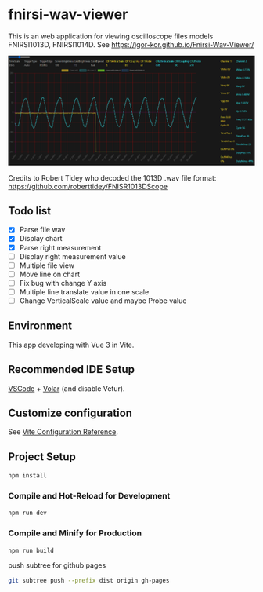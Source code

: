 # fnirsi-wav-viewer

This is an web application for viewing oscilloscope files models FNIRSI1013D, FNIRSI1014D.
See https://igor-kor.github.io/Fnirsi-Wav-Viewer/

![simple](other/simple.bmp)

Credits to Robert Tidey who decoded the 1013D .wav file format:
https://github.com/roberttidey/FNISR1013DScope

## Todo list
- [x] Parse file wav
- [x] Display chart
- [x] Parse right measurement
- [ ] Display right measurement value
- [ ] Multiple file view
- [ ] Move line on chart
- [ ] Fix bug with change Y axis
- [ ] Multiple line translate value in one scale
- [ ] Change VerticalScale value and maybe Probe value

## Environment
This app developing with Vue 3 in Vite.

## Recommended IDE Setup

[VSCode](https://code.visualstudio.com/) + [Volar](https://marketplace.visualstudio.com/items?itemName=Vue.volar) (and disable Vetur).

## Customize configuration

See [Vite Configuration Reference](https://vitejs.dev/config/).

## Project Setup

```sh
npm install
```

### Compile and Hot-Reload for Development

```sh
npm run dev
```

### Compile and Minify for Production

```sh
npm run build
```

push subtree for github pages
```sh
git subtree push --prefix dist origin gh-pages
```
